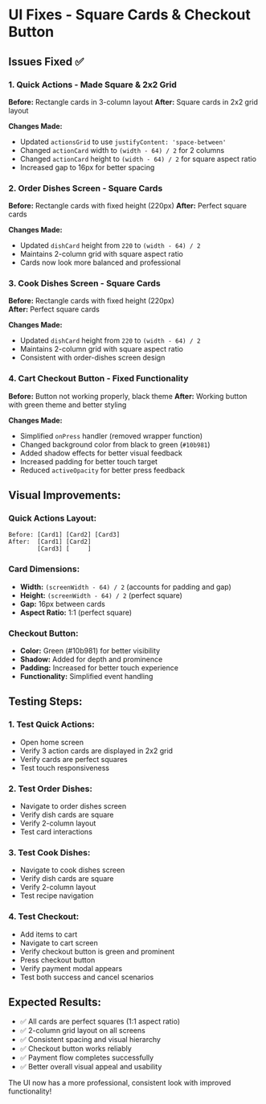 # UI Fixes - Square Cards & Checkout Button

## Issues Fixed ✅

### 1. **Quick Actions - Made Square & 2x2 Grid**
**Before:** Rectangle cards in 3-column layout
**After:** Square cards in 2x2 grid layout

**Changes Made:**
- Updated `actionsGrid` to use `justifyContent: 'space-between'`
- Changed `actionCard` width to `(width - 64) / 2` for 2 columns
- Changed `actionCard` height to `(width - 64) / 2` for square aspect ratio
- Increased gap to 16px for better spacing

### 2. **Order Dishes Screen - Square Cards**
**Before:** Rectangle cards with fixed height (220px)
**After:** Perfect square cards

**Changes Made:**
- Updated `dishCard` height from `220` to `(width - 64) / 2`
- Maintains 2-column grid with square aspect ratio
- Cards now look more balanced and professional

### 3. **Cook Dishes Screen - Square Cards**
**Before:** Rectangle cards with fixed height (220px)  
**After:** Perfect square cards

**Changes Made:**
- Updated `dishCard` height from `220` to `(width - 64) / 2`
- Maintains 2-column grid with square aspect ratio
- Consistent with order-dishes screen design

### 4. **Cart Checkout Button - Fixed Functionality**
**Before:** Button not working properly, black theme
**After:** Working button with green theme and better styling

**Changes Made:**
- Simplified `onPress` handler (removed wrapper function)
- Changed background color from black to green (`#10b981`)
- Added shadow effects for better visual feedback
- Increased padding for better touch target
- Reduced `activeOpacity` for better press feedback

## Visual Improvements:

### **Quick Actions Layout:**
```
Before: [Card1] [Card2] [Card3]
After:  [Card1] [Card2]
        [Card3] [     ]
```

### **Card Dimensions:**
- **Width:** `(screenWidth - 64) / 2` (accounts for padding and gap)
- **Height:** `(screenWidth - 64) / 2` (perfect square)
- **Gap:** 16px between cards
- **Aspect Ratio:** 1:1 (perfect square)

### **Checkout Button:**
- **Color:** Green (#10b981) for better visibility
- **Shadow:** Added for depth and prominence  
- **Padding:** Increased for better touch experience
- **Functionality:** Simplified event handling

## Testing Steps:

### 1. **Test Quick Actions:**
- Open home screen
- Verify 3 action cards are displayed in 2x2 grid
- Verify cards are perfect squares
- Test touch responsiveness

### 2. **Test Order Dishes:**
- Navigate to order dishes screen
- Verify dish cards are square
- Verify 2-column layout
- Test card interactions

### 3. **Test Cook Dishes:**
- Navigate to cook dishes screen  
- Verify dish cards are square
- Verify 2-column layout
- Test recipe navigation

### 4. **Test Checkout:**
- Add items to cart
- Navigate to cart screen
- Verify checkout button is green and prominent
- Press checkout button
- Verify payment modal appears
- Test both success and cancel scenarios

## Expected Results:
- ✅ All cards are perfect squares (1:1 aspect ratio)
- ✅ 2-column grid layout on all screens
- ✅ Consistent spacing and visual hierarchy
- ✅ Checkout button works reliably
- ✅ Payment flow completes successfully
- ✅ Better overall visual appeal and usability

The UI now has a more professional, consistent look with improved functionality!